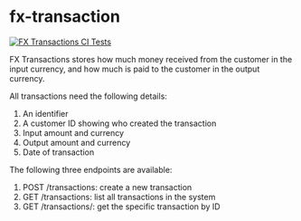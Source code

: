 # fx-transaction

[![FX Transactions CI Tests](https://github.com/aastom/fx-transaction/actions/workflows/ci-tests.yml/badge.svg)](https://github.com/aastom/fx-transaction/actions/workflows/ci-tests.yml)

FX Transactions stores how much money received from the
customer in the input currency, and how much is paid to the customer in the output currency.

All transactions need the following details:

1. An identifier
2. A customer ID showing who created the transaction
3. Input amount and currency
4. Output amount and currency
5. Date of transaction

The following three endpoints are available:

1. POST /transactions: create a new transaction
2. GET /transactions: list all transactions in the system
3. GET /transactions/<id>: get the specific transaction by ID
